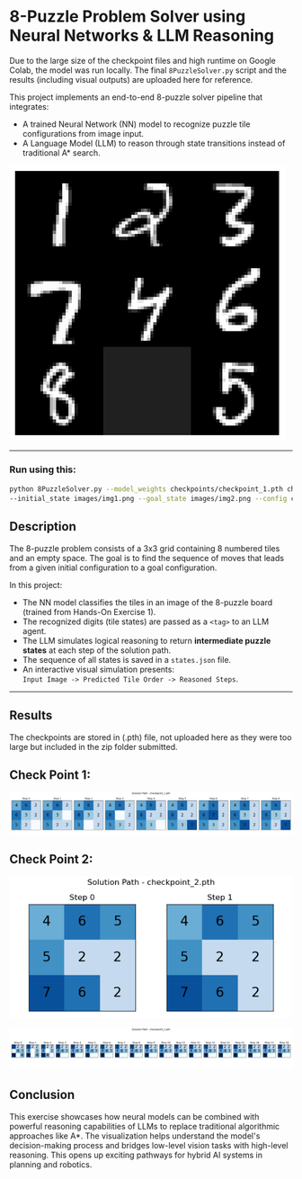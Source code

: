 # 8-Puzzle Problem Solver using Neural Networks & LLM Reasoning
Due to the large size of the checkpoint files and high runtime on Google Colab, the model was run locally. The final `8PuzzleSolver.py` script and the results (including visual outputs) are uploaded here for reference.

This project implements an end-to-end 8-puzzle solver pipeline that integrates:
- A trained Neural Network (NN) model to recognize puzzle tile configurations from image input.
- A Language Model (LLM) to reason through state transitions instead of traditional A* search.

![8puzzle](src/img1.png)

---

### Run using this:

```bash
python 8PuzzleSolver.py --model_weights checkpoints/checkpoint_1.pth checkpoints/checkpoint_2.pth \
--initial_state images/img1.png --goal_state images/img2.png --config config.json
```

## Description

The 8-puzzle problem consists of a 3x3 grid containing 8 numbered tiles and an empty space. The goal is to find the sequence of moves that leads from a given initial configuration to a goal configuration.

In this project:
- The NN model classifies the tiles in an image of the 8-puzzle board (trained from Hands-On Exercise 1).
- The recognized digits (tile states) are passed as a `<tag>` to an LLM agent.
- The LLM simulates logical reasoning to return **intermediate puzzle states** at each step of the solution path.
- The sequence of all states is saved in a `states.json` file.
- An interactive visual simulation presents:  
  `Input Image -> Predicted Tile Order -> Reasoned Steps`.

---
## Results
The checkpoints are stored in (.pth) file, not uploaded here as they were too large but included in the zip folder submitted. 
## Check Point 1:

![checkpoint 1](src/solution_path_checkpoint_1.png)

## Check Point 2:


![checkpoint 2](src/solution_path_checkpoint_2.png)

![checkpoint](src/img4.png)



## Conclusion

This exercise showcases how neural models can be combined with powerful reasoning capabilities of LLMs to replace traditional algorithmic approaches like A*. The visualization helps understand the model's decision-making process and bridges low-level vision tasks with high-level reasoning. This opens up exciting pathways for hybrid AI systems in planning and robotics.
